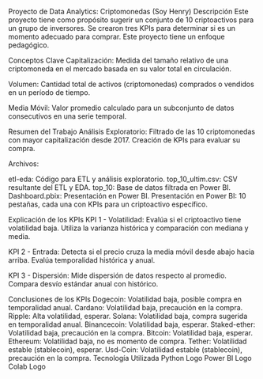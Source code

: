 Proyecto de Data Analytics: Criptomonedas (Soy Henry)
Descripción
Este proyecto tiene como propósito sugerir un conjunto de 10 criptoactivos para un grupo de inversores. Se crearon tres KPIs para determinar si es un momento adecuado para comprar. Este proyecto tiene un enfoque pedagógico.

Conceptos Clave
Capitalización: Medida del tamaño relativo de una criptomoneda en el mercado basada en su valor total en circulación.

Volumen: Cantidad total de activos (criptomonedas) comprados o vendidos en un período de tiempo.

Media Móvil: Valor promedio calculado para un subconjunto de datos consecutivos en una serie temporal.

Resumen del Trabajo
Análisis Exploratorio: Filtrado de las 10 criptomonedas con mayor capitalización desde 2017. Creación de KPIs para evaluar su compra.

Archivos:

etl-eda: Código para ETL y análisis exploratorio.
top_10_ultim.csv: CSV resultante del ETL y EDA.
top_10: Base de datos filtrada en Power BI.
Dashboard.pbix: Presentación en Power BI.
Presentación en Power BI: 10 pestañas, cada una con KPIs para un criptoactivo específico.

Explicación de los KPIs
KPI 1 - Volatilidad: Evalúa si el criptoactivo tiene volatilidad baja. Utiliza la varianza histórica y comparación con mediana y media.

KPI 2 - Entrada: Detecta si el precio cruza la media móvil desde abajo hacia arriba. Evalúa temporalidad histórica y anual.

KPI 3 - Dispersión: Mide dispersión de datos respecto al promedio. Compara desvío estándar anual con histórico.

Conclusiones de los KPIs
Dogecoin: Volatilidad baja, posible compra en temporalidad anual.
Cardano: Volatilidad baja, precaución en la compra.
Ripple: Alta volatilidad, esperar.
Solana: Volatilidad baja, compra sugerida en temporalidad anual.
Binancecoin: Volatilidad baja, esperar.
Staked-ether: Volatilidad baja, precaución en la compra.
Bitcoin: Volatilidad baja, esperar.
Ethereum: Volatilidad baja, no es momento de compra.
Tether: Volatilidad estable (stablecoin), esperar.
Usd-Coin: Volatilidad estable (stablecoin), precaución en la compra.
Tecnología Utilizada
Python Logo
Power BI Logo
Colab Logo


